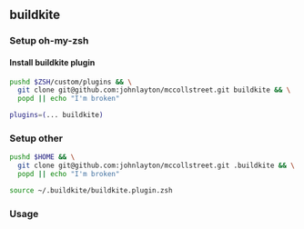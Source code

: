 ## buildkite

### Setup oh-my-zsh

#### Install buildkite plugin
```zsh
pushd $ZSH/custom/plugins && \
  git clone git@github.com:johnlayton/mccollstreet.git buildkite && \
  popd || echo "I'm broken"
```
```zsh
plugins=(... buildkite)
```

### Setup other

```zsh
pushd $HOME && \
  git clone git@github.com:johnlayton/mccollstreet.git .buildkite && \
  popd || echo "I'm broken"
```

```zsh
source ~/.buildkite/buildkite.plugin.zsh
```


### Usage

#### 
```zsh
```

#### 
```zsh
```

#### 
```zsh
```
